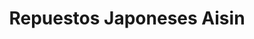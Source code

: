 ---
title: "Repuestos Japoneses Aisin"
url: /santa-cruz-de-la-sierra/repuestos-japoneses-aisin/
shop: Autoteile
---